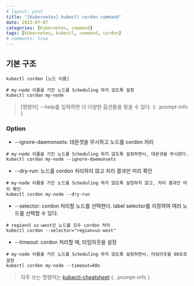 ```yaml
---
# layout: post
title: "[Kubernetes] kubectl cordon command"
date: 2023-07-07
categories: [Kubernetes, command]
tags: [Kubernetes, kubectl, command, cordon]
# comments: true
---
```


## 기본 구조
```
kubectl cordon [노드 이름]

# my-node 이름을 가진 노드를 Scheduling 하지 않도록 설정
kubectl cordon my-node
```

> [명령어] --help를 입력하면 더 다양한 옵션들을 찾을 수 있다.
{: .prompt-info }

### Option
- --ignore-daemonsets: 데몬셋을 무시하고 노드를 cordon 처리
```
# my-node 이름을 가진 노드를 Scheduling 하지 않도록 설정하면서, 데몬셋을 무시한다.
kubectl cordon my-node --ignore-daemonsets
```

- --dry-run: 노드를 cordon 처리하지 않고 처리 결과만 미리 확인
```
# my-node 이름을 가진 노드를 Scheduling 하지 않도록 설정하지 않고, 처리 결과만 미리 확인
kubectl cordon my-node --dry-run
```

- --selector: cordon 처리할 노드를 선택한다. label selector를 지정하여 여러 노드를 선택할 수 있다.
```
# region이 us-west인 노드를 모두 cordon 처리
kubectl cordon --selector="region=us-west"
```

- --timeout: cordon 처리할 때, 타임아웃을 설정
```
# my-node 이름을 가진 노드를 Scheduling 하지 않도록 설정하면서, 타임아웃을 60초로 설정
kubectl cordon my-node --timeout=60s
```

> 자주 쓰는 명령어는 [kubectl-cheatsheet](https://kubernetes.io/docs/reference/kubectl/cheatsheet/)
{: .prompt-info }